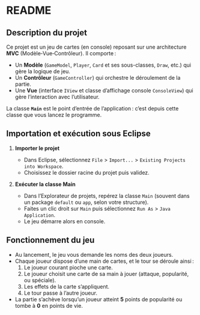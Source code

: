 # README

## Description du projet

Ce projet est un jeu de cartes (en console) reposant sur une architecture **MVC** (Modèle‑Vue‑Contrôleur). Il comporte :

- Un **Modèle** (`GameModel`, `Player`, `Card` et ses sous-classes, `Draw`, etc.) qui gère la logique de jeu.  
- Un **Contrôleur** (`GameController`) qui orchestre le déroulement de la partie.  
- Une **Vue** (interface `IView` et classe d’affichage console `ConsoleView`) qui gère l’interaction avec l’utilisateur.  

La classe **`Main`** est le point d’entrée de l’application : c’est depuis cette classe que vous lancez le programme.

## Importation et exécution sous Eclipse

1. **Importer le projet**  
   - Dans Eclipse, sélectionnez `File` > `Import...` > `Existing Projects into Workspace`.  
   - Choisissez le dossier racine du projet puis validez.  

2. **Exécuter la classe Main**  
   - Dans l’Explorateur de projets, repérez la classe `Main` (souvent dans un package `default` ou `app`, selon votre structure).  
   - Faites un clic droit sur `Main` puis sélectionnez `Run As` > `Java Application`.  
   - Le jeu démarre alors en console.  

## Fonctionnement du jeu

- Au lancement, le jeu vous demande les noms des deux joueurs.  
- Chaque joueur dispose d’une main de cartes, et le tour se déroule ainsi :  
  1. Le joueur courant pioche une carte.  
  2. Le joueur choisit une carte de sa main à jouer (attaque, popularité, ou spéciale).  
  3. Les effets de la carte s’appliquent.  
  4. Le tour passe à l’autre joueur.  
- La partie s’achève lorsqu’un joueur atteint **5** points de popularité ou tombe à **0** en points de vie.  
